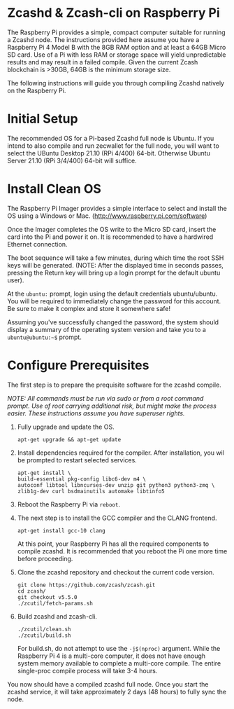 # Zcashd & Zcash-cli on Raspberry Pi

The Raspberry Pi provides a simple, compact computer suitable for running a Zcashd node. The instructions provided here assume you have a Raspberry Pi 4 Model B with the 8GB RAM option and at least a 64GB Micro SD card. Use of a Pi with less RAM or storage space will yield unpredictable results and may result in a failed compile. Given the current Zcash blockchain is >30GB, 64GB is the minimum storage size.

The following instructions will guide you through compiling Zcashd natively on the Raspberry Pi.

Initial Setup
=============

The recommended OS for a Pi-based Zcashd full node is Ubuntu. If you intend to also compile and run zecwallet for the full node, you will want to select the UBuntu Desktop 21.10 (RPi 4/400) 64-bit. Otherwise Ubuntu Server 21.10 (RPi 3/4/400) 64-bit will suffice.


# Install Clean OS
The Raspberry Pi Imager provides a simple interface to select and install the OS using a Windows or Mac. (http://www.raspberry.pi.com/software)

Once the Imager completes the OS write to the Micro SD card, insert the card into the Pi and power it on. It is recommended to have a hardwired Ethernet connection.

The boot sequence will take a few minutes, during which time the root SSH keys will be generated. (NOTE: After the displayed time in seconds passes, pressing the Return key will bring up a login prompt for the default ubuntu user).

At the ``ubuntu:`` prompt, login using the default credentials ubuntu/ubuntu. You will be required to immediately change the password for this account. Be sure to make it complex and store it somewhere safe!

Assuming you've successfully changed the password, the system should display a summary of the operating system version and take you to a ``ubuntu@ubuntu:~$`` prompt.

# Configure Prerequisites

The first step is to prepare the prequisite software for the zcashd compile.

*NOTE: All commands must be run via sudo or from a root command prompt. Use of root carrying additional risk, but might make the process easier. These instructions assume you have superuser rights.*

1. Fully upgrade and update the OS.
    ```
    apt-get upgrade && apt-get update
    ```

2. Install dependencies required for the compiler. After installation, you wil be prompted to restart selected services.

    ```
    apt-get install \
    build-essential pkg-config libc6-dev m4 \
    autoconf libtool libncurses-dev unzip git python3 python3-zmq \
    zlib1g-dev curl bsdmainutils automake libtinfo5
    ```

3. Reboot the Raspberry Pi via ``reboot``.
4. The next step is to install the GCC compiler and the CLANG frontend.

    ```
    apt-get install gcc-10 clang
    ```

    At this point, your Raspberry Pi has all the required components to compile zcashd. It is recommended that you reboot the Pi one more time before proceeding.

5. Clone the zcashd repository and checkout the current code version.

    ```
    git clone https://github.com/zcash/zcash.git
    cd zcash/
    git checkout v5.5.0
    ./zcutil/fetch-params.sh
    ```

6. Build zcashd and zcash-cli.

    ```
    ./zcutil/clean.sh
    ./zcutil/build.sh
    ```

    For build.sh, do not attempt to use the ``-j$(nproc)`` argument. While the Raspberry Pi 4 is a multi-core computer, it does not have enough system memory available to complete a multi-core compile. The entire single-proc compile process will take 3-4 hours.

You now should have a compiled zcashd full node. Once you start the zcashd service, it will take approximately 2 days (48 hours) to fully sync the node.
